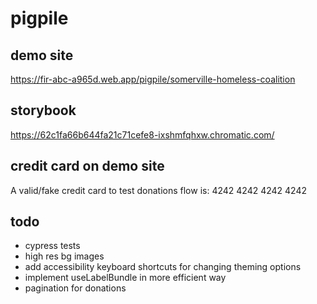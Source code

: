 # pigpile

## demo site
https://fir-abc-a965d.web.app/pigpile/somerville-homeless-coalition

## storybook
https://62c1fa66b644fa21c71cefe8-ixshmfqhxw.chromatic.com/

## credit card on demo site
A valid/fake credit card to test donations flow is: 4242 4242 4242 4242

## todo
* cypress tests
* high res bg images
* add accessibility keyboard shortcuts for changing theming options
* implement useLabelBundle in more efficient way
* pagination for donations

